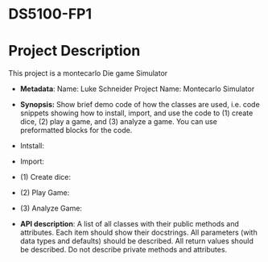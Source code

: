 # DS5100-FP1

# Project Description 

This project is a montecarlo Die game Simulator

-   **Metadata**: 
Name: Luke Schneider
Project Name: Montecarlo Simulator



-   **Synopsis:** Show brief demo code of how the classes are used, i.e.
    code snippets showing how to install, import, and use the code
    to (1) create dice, (2) play a game, and (3) analyze a game. You can
    use preformatted blocks for the code.

- Intstall: 
- Import: 
- (1) Create dice:
- (2) Play Game:
- (3) Analyze Game: 


-   **API description**: A list of all classes with their public methods
    and attributes. Each item should show their docstrings. All
    parameters (with data types and defaults) should be described. All
    return values should be described. Do not describe private methods
    and attributes.